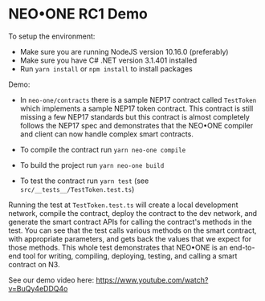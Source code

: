 # NEO•ONE RC1 Demo

To setup the environment:

- Make sure you are running NodeJS version 10.16.0 (preferably)
- Make sure you have C# .NET version 3.1.401 installed
- Run `yarn install` or `npm install` to install packages

Demo:

- In `neo-one/contracts` there is a sample NEP17 contract called `TestToken` which implements a sample NEP17 token contract. This contract is still missing a few NEP17 standards but this contract is almost completely follows the NEP17 spec and demonstrates that the NEO•ONE compiler and client can now handle complex smart contracts.

- To compile the contract run `yarn neo-one compile`
- To build the project run `yarn neo-one build`
- To test the contract run `yarn test` (see `src/__tests__/TestToken.test.ts`)

Running the test at `TestToken.test.ts` will create a local development network, compile the contract, deploy the contract to the dev network, and generate the smart contract APIs for calling the contract's methods in the test. You can see that the test calls various methods on the smart contract, with appropriate parameters, and gets back the values that we expect for those methods. This whole test demonstrates that NEO•ONE is an end-to-end tool for writing, compiling, deploying, testing, and calling a smart contract on N3.

See our demo video here: https://www.youtube.com/watch?v=BuQy4eDDQ4o
